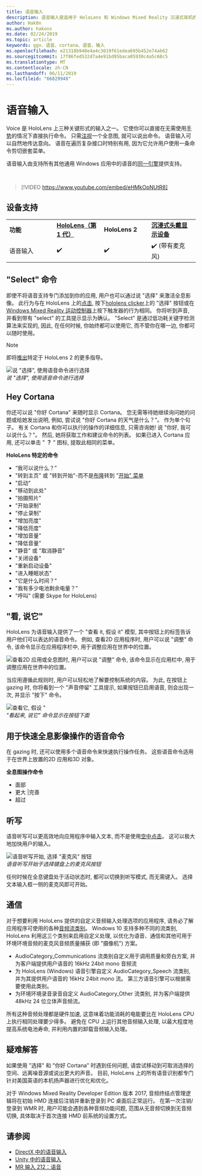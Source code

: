 ```yaml
---
title: 语音输入
description: 语音输入是适用于 HoloLens 和 Windows Mixed Reality 沉浸式耳机的核心输入。 语音可用于命令、听写、Cortana 等。
author: Hak0n
ms.author: hakons
ms.date: 02/24/2019
ms.topic: article
keywords: ggv、语音、cortana、语音、输入
ms.openlocfilehash: e21310b940e4a4c3019f61edea695b452e74ab62
ms.sourcegitcommit: 17f86fed532d7a4e91bd95baca05930c4a5c68c5
ms.translationtype: MT
ms.contentlocale: zh-CN
ms.lasthandoff: 06/11/2019
ms.locfileid: "66829948"
---
```

# <a name="voice-input"></a>语音输入

Voice 是 HoloLens 上三种关键形式的输入之一。 它使你可以直接在无需使用[手势](gestures.md)的情况下直接执行命令。 只需[注视](gaze.md)一个全息图, 就可以说出命令。 语音输入可以自然地传达意向。 语音在遍历复杂接口时特别有用, 因为它允许用户使用一条命令剪切嵌套菜单。

语音输入由支持所有其他通用 Windows 应用中的语音的[同一引擎](https://msdn.microsoft.com/library/windows/apps/mt185615.aspx)提供支持。

<br>

>[!VIDEO https://www.youtube.com/embed/eHMkOpNUtR8]

## <a name="device-support"></a>设备支持

<table>
    <colgroup>
    <col width="25%" />
    <col width="25%" />
    <col width="25%" />
    <col width="25%" />
    </colgroup>
    <tr>
        <td><strong>功能</strong></td>
        <td><a href="hololens-hardware-details.md"><strong>HoloLens（第 1 代）</strong></a></td>
        <td><strong>HoloLens 2</strong></td>
        <td><a href="immersive-headset-hardware-details.md"><strong>沉浸式头戴显示设备</strong></a></td>
    </tr>
     <tr>
        <td>语音输入</td>
        <td>✔️</td>
        <td>✔️</td>
        <td>✔️ (带有麦克风)</td>
    </tr>
</table>

## <a name="the-select-command"></a>"Select" 命令

即使不将语音支持专门添加到你的应用, 用户也可以通过说 "选择" 来激活全息影像。 此行为与在 HoloLens 上的[点击](gestures.md#air-tap), 按下[hololens clicker](hardware-accessories.md#hololens-clicker)上的 "选择" 按钮或在[Windows Mixed Reality 运动控制器](motion-controllers.md)上按下触发器的行为相同。 你将听到声音, 并看到带有 "select" 的工具提示显示为确认。 "Select" 是通过低功耗关键字检测算法来实现的, 因此, 在任何时候, 你始终都可以使用它, 而不管你在哪一边, 你都可以随时使用。

> [!NOTE]
> 即将[推出](index.md#news-and-notes)特定于 HoloLens 2 的更多指导。

![说 "选择", 使用语音命令进行选择](images/kma-voice-select-00170-800px.png)<br>
*说 "选择", 使用语音命令进行选择*

## <a name="hey-cortana"></a>Hey Cortana

你还可以说 "你好 Cortana" 来随时显示 Cortana。 您无需等待她继续询问她的问题或给她发出说明, 例如, 尝试说 "你好 Cortana 的天气是什么？"。 作为单个句子。 有关 Cortana 和你可以执行的操作的详细信息, 只需咨询她! 说 "你好, 我可以说什么？"。 然后, 她将获取工作和建议命令的列表。 如果已进入 Cortana 应用, 还可以单击 " **？** " 图标, 提取此相同的菜单。

**HoloLens 特定的命令**
* “我可以说什么？”
* "转到主页" 或 "转到开始"-而不是[布隆](gestures.md#bloom)转到 "[开始" 菜单](navigating-the-windows-mixed-reality-home.md#start-menu)
* "启动<app>"
* "移动<app>到此处"
* "拍摄照片"
* "开始录制"
* "停止录制"
* "增加亮度"
* "降低亮度"
* "增加音量"
* "降低音量"
* "静音" 或 "取消静音"
* "关闭设备"
* "重新启动设备"
* "进入睡眠状态"
* "它是什么时间？"
* "我有多少电池剩余电量？"
* "呼叫<contact>" (需要 Skype for HoloLens)

## <a name="see-it-say-it"></a>"看, 说它"

HoloLens 为语音输入提供了一个 "查看 it, 假设 it" 模型, 其中按钮上的标签告诉用户他们可以表达的语音命令。 例如, 查看2D 应用程序时, 用户可以说 "调整" 命令, 该命令显示在应用程序栏中, 用于调整应用在世界中的位置。

![查看2D 应用或全息图时, 用户可以说 "调整" 命令, 该命令显示在应用栏中, 用于调整应用在世界中的位置。](images/microphone-600px.png)

当应用遵循此规则时, 用户可以轻松地了解要控制系统的内容。 为此, 在按钮上 gazing 时, 你将看到一个 "声音停留" 工具提示, 如果按钮已启用语音, 则会出现一次, 并显示 "按下" 命令。

![查看它, 假设 "](images/voice-seeitsayit-600px.png)<br>
*"看起来, 说它" 命令显示在按钮下面*

## <a name="voice-commands-for-fast-hologram-manipulation"></a>用于快速全息影像操作的语音命令

在 gazing 时, 还可以使用多个语音命令来快速执行操作任务。 这些语音命令适用于在世界上放置的2D 应用和3D 对象。

**全息图操作命令**
* 面部
* 更大 |完善
* 超过

## <a name="dictation"></a>听写

语音听写可以更高效地向应用程序中输入文本, 而不是使用[空中点击](gestures.md#air-tap)。 这可以极大地加快用户的输入。

![语音听写开始, 选择 "麦克风" 按钮](images/micbuttonfordictation.png)<br>
*语音听写开始于选择键盘上的麦克风按钮*

任何时候在全息键盘处于活动状态时, 都可以切换到听写模式, 而无需键入。 选择文本输入框一侧的麦克风即可开始。

## <a name="communication"></a>通信

对于想要利用 HoloLens 提供的自定义音频输入处理选项的应用程序, 请务必了解应用程序可使用的各种[音频流类别](https://msdn.microsoft.com/library/windows/desktop/hh404178(v=vs.85).aspx)。 Windows 10 支持多种不同的流类别, HoloLens 利用这三个类别来启用自定义处理, 以优化为语音、通信和其他可用于环境环境音频的麦克风音频质量捕获 (即 "摄像机") 方案。
* AudioCategory_Communications 流类别自定义用于调用质量和旁白方案, 并为客户端提供用户语音的 16kHz 24bit mono 音频流
* 为 HoloLens (Windows) 语音引擎自定义 AudioCategory_Speech 流类别, 并为其提供用户语音的 16kHz 24bit mono 流。 第三方语音引擎可以根据需要使用此类别。
* 为环境环境录音录音自定义 AudioCategory_Other 流类别, 并为客户端提供 48kHz 24 位立体声音频流。

所有这种音频处理都是硬件加速, 这意味着功能消耗的电能要比在 HoloLens CPU 上执行相同处理要少得多。 避免在 CPU 上运行其他音频输入处理, 以最大程度地提高系统电池寿命, 并利用内置的卸载音频输入处理。

## <a name="troubleshooting"></a>疑难解答

如果使用 "选择" 和 "你好 Cortana" 时遇到任何问题, 请尝试移动到可取消选择的空间、远离噪音源或说出更大的声音。 目前, HoloLens 上的所有语音识别都专门针对美国英语的本机扬声器进行优化和优化。

对于 Windows Mixed Reality Developer Edition 版本 2017, 音频终结点管理逻辑将在初始 HMD 连接后注销并重新登录到 PC 桌面后正常运行。 在第一次注销/登录到 WMR 时, 用户可能会遇到各种音频功能问题, 范围从无音频切换到无音频切换, 具体取决于首次连接 HMD 前系统的设置方式。

## <a name="see-also"></a>请参阅
* [DirectX 中的语音输入](voice-input-in-directx.md)
* [Unity 中的语音输入](voice-input-in-unity.md)
* [MR 输入 212：语音](holograms-212.md)
